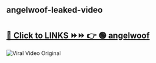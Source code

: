 
 ## angelwoof-leaked-video 

# <h2><a href="https://clipsfans.com/angelwoof&ref=git">🔗 Click to LINKS ⏩⏩ 👉 🟢 angelwoof </a></h2>

<a href="https://clipsfans.com/angelwoof&ref=git" rel="nofollow" data-target="animated-image.originalLink"><img src="https://i.ibb.co.com/xMMVF88/686577567.gif" alt="Viral Video Original" style="max-width: 100%; display: inline-block;" data-target="animated-image.originalImage"></a>
